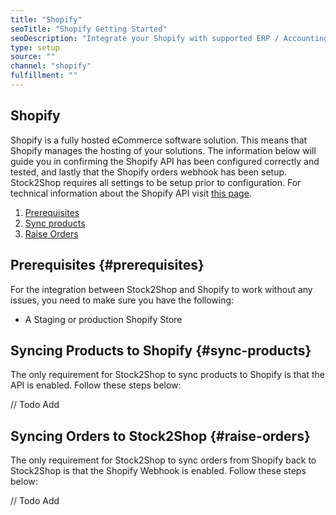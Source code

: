 ```yaml
---
title: "Shopify"
seoTitle: "Shopify Getting Started"
seoDescription: "Integrate your Shopify with supported ERP / Accounting Systems and 3rd Party Logistics services through Stock2Shop"
type: setup
source: ""
channel: "shopify"
fulfillment: ""
---
```


## Shopify
Shopify is a fully hosted eCommerce software solution. This means that Shopify manages the hosting of your solutions.
The information below will guide you in confirming the Shopify API has been configured correctly and tested, 
and lastly that the Shopify orders webhook has been setup. Stock2Shop requires all settings to be setup prior to configuration.
 For technical information about the Shopify API visit [this page]().

1. [Prerequisites](#prerequisites) 
2. [Sync products](#sync-products) 
3. [Raise Orders](#raise-orders) 

## Prerequisites {#prerequisites}
For the integration between Stock2Shop and Shopify to work without any issues, you need to make sure you have the following:

- A Staging or production Shopify Store

## Syncing Products to Shopify {#sync-products}
The only requirement for Stock2Shop to sync products to Shopify is that the API is enabled. Follow these steps below:

// Todo Add

## Syncing Orders to Stock2Shop {#raise-orders}
The only requirement for Stock2Shop to sync orders from Shopify back to Stock2Shop is that the Shopify Webhook is enabled. Follow these steps below:

// Todo Add
